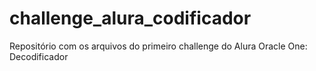 # challenge_alura_codificador
Repositório com os arquivos do primeiro challenge do Alura Oracle One: Decodificador
